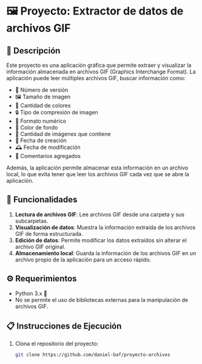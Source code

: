 # 🖼️ Proyecto: Extractor de datos de archivos GIF

## 📜 Descripción

Este proyecto es una aplicación gráfica que permite extraer y visualizar la información almacenada en archivos GIF (Graphics Interchange Format). La aplicación puede leer múltiples archivos GIF, buscar información como:

- 📄 Número de versión
- 🖼️ Tamaño de imagen
- 🎨 Cantidad de colores
- 🔒 Tipo de compresión de imagen
- 🔢 Formato numérico
- 🌈 Color de fondo
- 📑 Cantidad de imágenes que contiene
- 📅 Fecha de creación
- 🕰️ Fecha de modificación
- 💬 Comentarios agregados

Además, la aplicación permite almacenar esta información en un archivo local, lo que evita tener que leer los archivos GIF cada vez que se abre la aplicación.

## 🚀 Funcionalidades

1. **Lectura de archivos GIF**: Lee archivos GIF desde una carpeta y sus subcarpetas.
2. **Visualización de datos**: Muestra la información extraída de los archivos GIF de forma estructurada.
3. **Edición de datos**: Permite modificar los datos extraídos sin alterar el archivo GIF original.
4. **Almacenamiento local**: Guarda la información de los archivos GIF en un archivo propio de la aplicación para un acceso rápido.

## ⚙️ Requerimientos

- Python 3.x 🐍
- No se permite el uso de bibliotecas externas para la manipulación de archivos GIF.

## 📋 Instrucciones de Ejecución

1. Clona el repositorio del proyecto:
   ```bash
   git clone https://github.com/daniel-baf/proyecto-archivos
   ```
